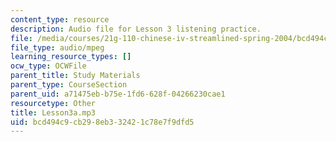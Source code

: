 ```yaml
---
content_type: resource
description: Audio file for Lesson 3 listening practice.
file: /media/courses/21g-110-chinese-iv-streamlined-spring-2004/bcd494c9cb298eb332421c78e7f9dfd5_Lesson3a.mp3
file_type: audio/mpeg
learning_resource_types: []
ocw_type: OCWFile
parent_title: Study Materials
parent_type: CourseSection
parent_uid: a71475eb-b75e-1fd6-628f-04266230cae1
resourcetype: Other
title: Lesson3a.mp3
uid: bcd494c9-cb29-8eb3-3242-1c78e7f9dfd5
---
```

